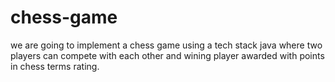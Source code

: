# chess-game
we are going to implement a chess game using a tech stack java where two players can compete with each other and wining player awarded with points in chess terms rating.
